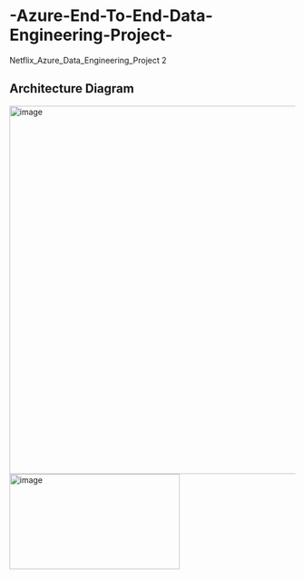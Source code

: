 # -Azure-End-To-End-Data-Engineering-Project-
Netflix_Azure_Data_Engineering_Project 2

## Architecture Diagram
<img width="1155" height="649" alt="image" src="https://github.com/user-attachments/assets/1b9b0b1e-a3fb-45a4-b044-a653deb2c687" />
<img width="300" height="168" alt="image" src="https://github.com/user-attachments/assets/d1bbd589-3df5-4200-8f93-dcc56c48bc05" />


